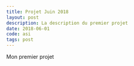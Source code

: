 ```yaml
---
title: Projet Juin 2018
layout: post
description: La description du premier projet
date: 2018-06-01
code: asi
tags: post
---
```

Mon premier projet
